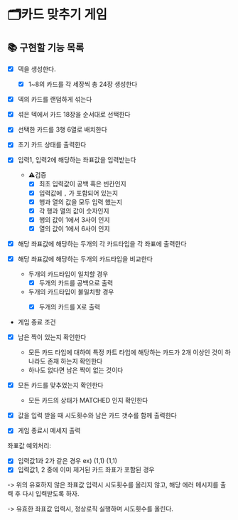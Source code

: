 # 🗂카드 맞추기 게임

## 📚 구현할 기능 목록

- [x] 덱을 생성한다.
  - [x] 1~8의 카드를 각 세장씩 총 24장 생성한다

- [x] 덱의 카드를 랜덤하게 섞는다

- [x] 섞은 덱에서 카드 18장을 순서대로 선택한다

- [x] 선택한 카드를 3행 6열로 배치한다

- [x] 초기 카드 상태를 출력한다

- [x] 입력1, 입력2에 해당하는 좌표값을 입력받는다
  - ⚠️검증
    - [x] 최초 입력값이 공백 혹은 빈칸인지
    - [x] 입력값에 `,` 가 포함되어 있는지
    - [x] 행과 열의 값을 모두 입력 했는지
    - [x] 각 행과 열의 값이 숫자인지
    - [x] 행의 값이 1에서 3사이 인지
    - [x] 열의 값이 1에서 6사이 인지

- [x] 해당 좌표값에 해당하는 두개의 각 카드타입을 각 좌표에 출력한다

- [x] 해당 좌표값에 해당하는 두개의 카드타입을 비교한다 
  - 두개의 카드타입이 일치할 경우
    - [x] 두개의 카드를 공백으로 출력
  - 두개의 카드타입이 불일치할 경우
    - [x] 두개의 카드를 X로 출력


- 게임 종료 조건
- [x] 남은 짝이 있는지 확인한다
  - 모든 카드 타입에 대하여 특정 카트 타입에 해당하는 카드가 2개 이상인 것이 하나라도 존재 하는지 확인한다
  - 하나도 없다면 남은 짝이 없는 것이다
  
- [x] 모든 카드를 맞추었는지 확인한다
  - 모든 카드의 상태가 MATCHED 인지 확인한다

- [x] 값을 입력 받을 때 시도횟수와 남은 카드 갯수를 함께 출력한다
- [x] 게임 종료시 메세지 출력


좌표값 예외처리:
- [x] 입력값1과 2가 같은 경우 ex) (1,1) (1,1)
- [x] 입력값1, 2 중에 이미 제거된 카드 좌표가 포함된 경우

-> 위의 유효하지 않은 좌표값 입력시 시도횟수를 올리지 않고,
해당 에러 메시지를 출력 후
다시 입력받도록 하자.

-> 유효한 좌표값 입력시, 정상로직 실행하며 시도횟수를 올린다.
